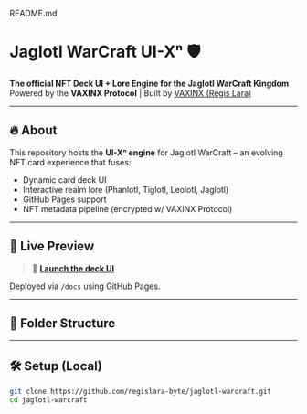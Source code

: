 README.md
# Jaglotl WarCraft UI-Xⁿ 🛡️

**The official NFT Deck UI + Lore Engine for the Jaglotl WarCraft Kingdom**  
Powered by the **VAXINX Protocol** | Built by [VAXINX (Regis Lara)](https://github.com/regislara-byte)

---

## 🔥 About

This repository hosts the **UI-Xⁿ engine** for Jaglotl WarCraft – an evolving NFT card experience that fuses:

- Dynamic card deck UI
- Interactive realm lore (Phanlotl, Tiglotl, Leolotl, Jaglotl)
- GitHub Pages support
- NFT metadata pipeline (encrypted w/ VAXINX Protocol)

---

## 🚀 Live Preview

> 🔗 [**Launch the deck UI**](https://regislara-byte.github.io/jaglotl-warcraft/)

Deployed via `/docs` using GitHub Pages.

---

## 📁 Folder Structure


---

## 🛠️ Setup (Local)

```bash
git clone https://github.com/regislara-byte/jaglotl-warcraft.git
cd jaglotl-warcraft
